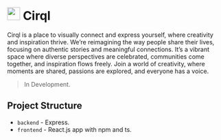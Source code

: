 # <img src="https://github.com/user-attachments/assets/7f0577a0-9712-4f2e-aea5-505df5b175e9" alt="" height="30" /> **Cirql**





Cirql is a place to visually connect and express yourself, where creativity and inspiration thrive. We’re reimagining the way people share their lives, focusing on authentic stories and meaningful connections. It’s a vibrant space where diverse perspectives are celebrated, communities come together, and inspiration flows freely. Join a world of creativity, where moments are shared, passions are explored, and everyone has a voice.

> In Development.

## Project Structure

- `backend` - Express.
- `frontend` - React.js app with npm and ts.
